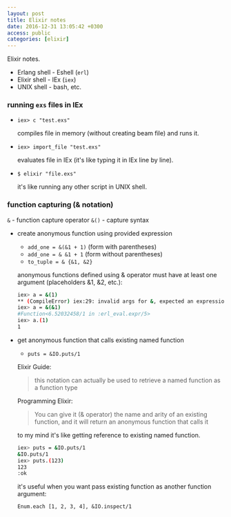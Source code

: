 ```yaml
---
layout: post
title: Elixir notes
date: 2016-12-31 13:05:42 +0300
access: public
categories: [elixir]
---
```


Elixir notes.

<!-- more -->

- Erlang shell - Eshell (`erl`)
- Elixir shell - IEx (`iex`)
- UNIX shell - bash, etc.

### running `exs` files in IEx

- `iex> c "test.exs"`

  compiles file in memory (without creating beam file) and runs it.

- `iex> import_file "test.exs"`

  evaluates file in IEx (it's like typing it in IEx line by line).

- `$ elixir "file.exs"`

  it's like running any other script in UNIX shell.

### function capturing (& notation)

`&` - function capture operator
`&()` - capture syntax

- create anonymous function using provided expression

  - `add_one = &(&1 + 1)` (form with parentheses)
  - `add_one = & &1 + 1` (form without parentheses)
  - `to_tuple = & {&1, &2}`

  anonymous functions defined using & operator must have at least
  one argument (placeholders &1, &2, etc.):

  ```sh
  iex> a = &(1)
  ** (CompileError) iex:29: invalid args for &, expected an expression in the format of &Mod.fun/arity, &local/arity or a capture containing at least one argument as &1, got: {1}
  iex> a = &(&1)
  #Function<6.52032458/1 in :erl_eval.expr/5>
  iex> a.(1)
  1
  ```

- get anonymous function that calls existing named function

  - `puts = &IO.puts/1`

  Elixir Guide:

  > this notation can actually be used to retrieve a named function
  > as a function type

  Programming Elixir:

  > You can give it (& operator) the name and arity of an existing
  > function, and it will return an anonymous function that calls it

  to my mind it's like getting reference to existing named function.

  ```sh
  iex> puts = &IO.puts/1
  &IO.puts/1
  iex> puts.(123)
  123
  :ok
  ```

  it's useful when you want pass existing function as another function argument:

  `Enum.each [1, 2, 3, 4], &IO.inspect/1`
